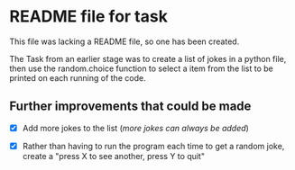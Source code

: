 # README file for task

This file was lacking a README file, so one has been created.

The Task from an earlier stage was to create a list of jokes in a python file, then use the random.choice function to select a item from the list to be printed on each running of the code.

## Further improvements that could be made
- [X] Add more jokes to the list (*more jokes can always be added*)
- [X] Rather than having to run the program each time to get a random joke, create a "press X to see another, press Y to quit"

